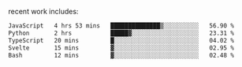 
<!--<img width="1415" height="100" alt="blu" src="https://github.com/rdsilva01/rdsilva01/assets/101207588/deb060e5-d035-4f09-b511-e3f50605b207">-->

<!-- \> Enthusiastic about developing and building solutions <br>
\> Computer Science and Engineering @ UBI -->

<!-- <a href="https://www.rodrigosilva.live/">personal website</a> 🏁 -->

<!-- ![](https://komarev.com/ghpvc/?username=rdsilva01) -->

recent work includes:
<!--START_SECTION:waka-->

```txt
JavaScript   4 hrs 53 mins   ██████████████▒░░░░░░░░░░   56.90 %
Python       2 hrs           █████▓░░░░░░░░░░░░░░░░░░░   23.31 %
TypeScript   20 mins         █░░░░░░░░░░░░░░░░░░░░░░░░   04.02 %
Svelte       15 mins         ▓░░░░░░░░░░░░░░░░░░░░░░░░   02.95 %
Bash         12 mins         ▓░░░░░░░░░░░░░░░░░░░░░░░░   02.48 %
```

<!--END_SECTION:waka-->

